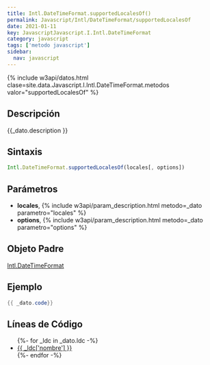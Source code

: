 ```yaml
---
title: Intl.DateTimeFormat.supportedLocalesOf()
permalink: Javascript/Intl/DateTimeFormat/supportedLocalesOf
date: 2021-01-11
key: JavascriptJavascript.I.Intl.DateTimeFormat
category: javascript
tags: ['metodo javascript']
sidebar: 
  nav: javascript
---
```


{% include w3api/datos.html clase=site.data.Javascript.I.Intl.DateTimeFormat.metodos valor="supportedLocalesOf" %}

## Descripción
{{_dato.description }}

## Sintaxis
~~~javascript
Intl.DateTimeFormat.supportedLocalesOf(locales[, options])
~~~

## Parámetros
* **locales**,  {% include w3api/param_description.html metodo=_dato parametro="locales" %}
* **options**,  {% include w3api/param_description.html metodo=_dato parametro="options" %}

## Objeto Padre
[Intl.DateTimeFormat](/Javascript/Intl/DateTimeFormat/)

## Ejemplo
~~~java
{{ _dato.code}}
~~~

## Líneas de Código
<ul>
{%- for _ldc in _dato.ldc -%}
   <li>
       <a href="{{_ldc['url'] }}">{{ _ldc['nombre'] }}</a>
   </li>
{%- endfor -%}
</ul>
